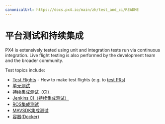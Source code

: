 ```yaml
---
canonicalUrl: https://docs.px4.io/main/zh/test_and_ci/README
---
```


# 平台测试和持续集成

PX4 is extensively tested using unit and integration tests run via continuous integration. Live flight testing is also performed by the development team and the broader community.

Test topics include:

* [Test Flights](../test_and_ci/test_flights.md) - How to make test flights (e.g. to [test PRs](../contribute/code.md#pull-requests))
* [单元测试](../test_and_ci/unit_tests.md)
* [持续集成测试（CI）](../test_and_ci/continous_integration.md)
* [Jenkins CI（持续集成测试）](../test_and_ci/integration_testing.md)
* [ROS集成测试](../test_and_ci/integration_testing_mavsdk.md)
* [MAVSDK集成测试](../test_and_ci/docker.md)
* [容器(Docker)](../test_and_ci/maintenance.md)

